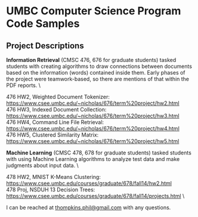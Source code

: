 # UMBC Computer Science Program Code Samples

Project Descriptions
--------------------
**Information Retrieval** (CMSC 476, 676 for graduate students) tasked students with creating algorithms to draw connections between documents based on the information (words) contained inside them. Early phases of the project were teamwork-based, so there are mentions of that within the PDF reports. \ 

476 HW2, Weighted Document Tokenizer: https://www.csee.umbc.edu/~nicholas/676/term%20project/hw2.html \
476 HW3, Indexed Document Collection: https://www.csee.umbc.edu/~nicholas/676/term%20project/hw3.html \
476 HW4, Command Line File Retrieval: https://www.csee.umbc.edu/~nicholas/676/term%20project/hw4.html \
476 HW5, Clustered Similarity Matrix: https://www.csee.umbc.edu/~nicholas/676/term%20project/hw5.html 

**Machine Learning** (CMSC 478, 678 for graduate students) tasked students with using Machine Learning algorithms to analyze test data and make judgments about input data. \ 

478 HW2, MNIST K-Means Clustering: https://www.csee.umbc.edu/courses/graduate/678/fall14/hw2.html \
478 Proj, NSDUH 13 Decision Trees: https://www.csee.umbc.edu/courses/graduate/678/fall14/projects.html \ 

I can be reached at thompkins.phil@gmail.com with any questions.
